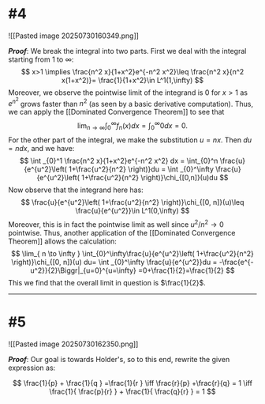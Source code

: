 # #4
![[Pasted image 20250730160349.png]]

***Proof***: We break the integral into two parts. First we deal with the integral starting from 1 to $\infty$:
$$
x>1 \implies \frac{n^2 x}{1+x^2}e^{-n^2 x^2}\leq \frac{n^2 x}{n^2 x(1+x^2)}= \frac{1}{1+x^2}\in L^1(1,\infty)
$$
Moreover, we observe the pointwise limit of the integrand is 0 for $x>1$ as $e^{n^2}$ grows faster than $n^2$ (as seen by a basic derivative computation). Thus, we can apply the [[Dominated Convergence Theorem]] to see that 
$$
\lim _{ n \to \infty }\int_{0}^\infty f _{n}(x)dx = \int_{0}^\infty 0 dx = 0.
$$
For the other part of the integral, we make the substitution $u=nx$. Then $du=ndx$, and we have:
$$
\int _{0}^1 \frac{n^2 x}{1+x^2}e^{-n^2 x^2} dx = \int_{0}^n \frac{u}{e^{u^2}\left( 1+\frac{u^2}{n^2} \right)}du = \int _{0}^\infty \frac{u}{e^{u^2}\left( 1+\frac{u^2}{n^2} \right)}\chi_{[0,n]}(u)du
$$
Now observe that the integrand here has:
$$
\frac{u}{e^{u^2}\left( 1+\frac{u^2}{n^2} \right)}\chi_{[0, n]}(u)\leq \frac{u}{e^{u^2}}\in L^1(0,\infty)
$$
Moreover, this is in fact the pointwise limit as well since $u^2/n^2\to 0$ pointwise. Thus, another application of the [[Dominated Convergence Theorem]] allows the calculation:
$$
\lim_{ n \to \infty } \int_{0}^\infty\frac{u}{e^{u^2}\left( 1+\frac{u^2}{n^2} \right)}\chi_{[0, n]}(u) du= \int _{0}^\infty \frac{u}{e^{u^2}}du = -\frac{e^{-u^2}}{2}\Biggr|_{u=0}^{u=\infty} =0+\frac{1}{2}=\frac{1}{2}
$$
This we find that the overall limit in question is $\frac{1}{2}$. 
$$\tag*{$\blacksquare$}$$ 
_________________________________________________________________ 

# #5
![[Pasted image 20250730162350.png]]

***Proof***: Our goal is towards Holder's, so to this end, rewrite the given expression as:

$$
\frac{1}{p} + \frac{1}{q } =\frac{1}{r } \iff \frac{r}{p} +\frac{r}{q} = 1 \iff \frac{1}{ \frac{p}{r} } + \frac{1}{ \frac{q}{r} } = 1
$$